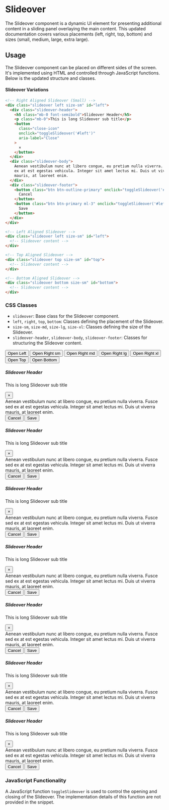 # Slideover

The Slideover component is a dynamic UI element for presenting additional content in a sliding panel overlaying the main content. This updated documentation covers various placements (left, right, top, bottom) and sizes (small, medium, large, extra large).

## Usage

The Slideover component can be placed on different sides of the screen. It's implemented using HTML and controlled through JavaScript functions. Below is the updated structure and classes.

#### Slideover Variations

```html
<!-- Right Aligned Slideover (Small) -->
<div class="slideover left size-sm" id="left">
  <div class="slideover-header">
    <h5 class="mb-0 font-semibold">Slideover Header</h5>
    <p class="mb-0">This is long Slideover sub title</p>
    <button
      class="close-icon"
      onclick="toggleSlideover('#left')"
      aria-label="Close"
    >
      ×
    </button>
  </div>
  <div class="slideover-body">
    Aenean vestibulum nunc at libero congue, eu pretium nulla viverra. Fusce sed
    ex at est egestas vehicula. Integer sit amet lectus mi. Duis ut viverra
    mauris, at laoreet enim.
  </div>
  <div class="slideover-footer">
    <button class="btn btn-outline-primary" onclick="toggleSlideover('#left')">
      Cancel
    </button>
    <button class="btn btn-primary ml-3" onclick="toggleSlideover('#left')">
      Save
    </button>
  </div>
</div>

<!-- Left Aligned Slideover -->
<div class="slideover left size-sm" id="left">
  <!-- Slideover content -->
</div>

<!-- Top Aligned Slideover -->
<div class="slideover top size-sm" id="top">
  <!-- Slideover content -->
</div>

<!-- Bottom Aligned Slideover -->
<div class="slideover bottom size-sm" id="bottom">
  <!-- Slideover content -->
</div>
```

### CSS Classes

- `slideover`: Base class for the Slideover component.
- `left`, `right`, `top`, `bottom`: Classes defining the placement of the Slideover.
- `size-sm`, `size-md`, `size-lg`, `size-xl`: Classes defining the size of the Slideover.
- `slideover-header`, `slideover-body`, `slideover-footer`: Classes for structuring the Slideover content.

<div class="component-preview">
   <button class="btn btn-primary m-1" onclick="toggleSlideover('#left')">Open Left</button>
<button class="btn btn-primary m-1" onclick="toggleSlideover('#right')">Open Right sm</button>
<button class="btn btn-primary m-1" onclick="toggleSlideover('#rightmd')">Open Right md</button>
<button class="btn btn-primary m-1" onclick="toggleSlideover('#rightlg')">Open Right lg</button>
<button class="btn btn-primary m-1" onclick="toggleSlideover('#rightxl')">Open Right xl</button>
<button class="btn btn-primary m-1" onclick="toggleSlideover('#top')">Open Top</button>
<button class="btn btn-primary m-1" onclick="toggleSlideover('#bottom')">Open Bottom</button>
<!-- Right Aligned Slideover -->
<div class="slideover left size-sm" id="left">
    <div class="slideover-header">
        <h5 class="mb-0 font-semibold">Slideover Header</h5>
        <p class="mb-0">This is long Slideover sub title</p>
        <button class="close-icon" onclick="toggleSlideover('#left')" aria-label="Close">×</button>
    </div>
    <div class="slideover-body">
        Aenean vestibulum nunc at libero congue, eu pretium nulla viverra. Fusce sed ex at est egestas vehicula.
        Integer sit amet lectus mi. Duis ut viverra mauris, at laoreet enim.
    </div>
    <div class="slideover-footer">
        <button class="btn btn-outline-primary" onclick="toggleSlideover('#left')">Cancel</button>
        <button class="btn btn-primary ml-3" onclick="toggleSlideover('#left')">Save</button>
    </div>
</div>
<div class="slideover right size-sm" id="right">
    <div class="slideover-header">
        <h5 class="mb-0 font-semibold">Slideover Header</h5>
        <p class="mb-0">This is long Slideover sub title</p>
        <button class="close-icon" onclick="toggleSlideover('#right')" aria-label="Close">×</button>
    </div>
    <div class="slideover-body">
        Aenean vestibulum nunc at libero congue, eu pretium nulla viverra. Fusce sed ex at est egestas vehicula.
        Integer sit amet lectus mi. Duis ut viverra mauris, at laoreet enim.
    </div>
    <div class="slideover-footer">
        <button class="btn btn-outline-primary" onclick="toggleSlideover('#right')">Cancel</button>
        <button class="btn btn-primary ml-3" onclick="toggleSlideover('#right')">Save</button>
    </div>
</div>
<div class="slideover right size-md" id="rightmd">
    <div class="slideover-header">
        <h5 class="mb-0 font-semibold">Slideover Header</h5>
        <p class="mb-0">This is long Slideover sub title</p>
        <button class="close-icon" onclick="toggleSlideover('#rightmd')" aria-label="Close">×</button>
    </div>
    <div class="slideover-body">
        Aenean vestibulum nunc at libero congue, eu pretium nulla viverra. Fusce sed ex at est egestas vehicula.
        Integer sit amet lectus mi. Duis ut viverra mauris, at laoreet enim.
    </div>
    <div class="slideover-footer">
        <button class="btn btn-outline-primary" onclick="toggleSlideover('#rightmd')">Cancel</button>
        <button class="btn btn-primary ml-3" onclick="toggleSlideover('#rightmd')">Save</button>
    </div>
</div>
<div class="slideover right size-lg" id="rightlg">
    <div class="slideover-header">
        <h5 class="mb-0 font-semibold">Slideover Header</h5>
        <p class="mb-0">This is long Slideover sub title</p>
        <button class="close-icon" onclick="toggleSlideover('#rightlg')" aria-label="Close">×</button>
    </div>
    <div class="slideover-body">
        Aenean vestibulum nunc at libero congue, eu pretium nulla viverra. Fusce sed ex at est egestas vehicula.
        Integer sit amet lectus mi. Duis ut viverra mauris, at laoreet enim.
    </div>
    <div class="slideover-footer">
        <button class="btn btn-outline-primary" onclick="toggleSlideover('#rightlg')">Cancel</button>
        <button class="btn btn-primary ml-3" onclick="toggleSlideover('#rightlg')">Save</button>
    </div>
</div>
<div class="slideover right size-xl" id="rightxl">
    <div class="slideover-header">
        <h5 class="mb-0 font-semibold">Slideover Header</h5>
        <p class="mb-0">This is long Slideover sub title</p>
        <button class="close-icon" onclick="toggleSlideover('#rightxl')" aria-label="Close">×</button>
    </div>
    <div class="slideover-body">
        Aenean vestibulum nunc at libero congue, eu pretium nulla viverra. Fusce sed ex at est egestas vehicula.
        Integer sit amet lectus mi. Duis ut viverra mauris, at laoreet enim.
    </div>
    <div class="slideover-footer">
        <button class="btn btn-outline-primary" onclick="toggleSlideover('#rightxl')">Cancel</button>
        <button class="btn btn-primary ml-3" onclick="toggleSlideover('#rightxl')">Save</button>
    </div>
</div>
<div class="slideover top size-sm" id="top">
    <div class="slideover-header">
        <h5 class="mb-0 font-semibold">Slideover Header</h5>
        <p class="mb-0">This is long Slideover sub title</p>
        <button class="close-icon" onclick="toggleSlideover('#top')" aria-label="Close">×</button>
    </div>
    <div class="slideover-body">
        Aenean vestibulum nunc at libero congue, eu pretium nulla viverra. Fusce sed ex at est egestas vehicula.
        Integer sit amet lectus mi. Duis ut viverra mauris, at laoreet enim.
    </div>
    <div class="slideover-footer">
        <button class="btn btn-outline-primary" onclick="toggleSlideover('#top')">Cancel</button>
        <button class="btn btn-primary ml-3" onclick="toggleSlideover('#top')">Save</button>
    </div>
</div>
<div class="slideover bottom size-sm" id="bottom">
    <div class="slideover-header">
        <h5 class="mb-0 font-semibold">Slideover Header</h5>
        <p class="mb-0">This is long Slideover sub title</p>
        <button class="close-icon" onclick="toggleSlideover('#bottom')" aria-label="Close">×</button>
    </div>
    <div class="slideover-body">
        Aenean vestibulum nunc at libero congue, eu pretium nulla viverra. Fusce sed ex at est egestas vehicula.
        Integer sit amet lectus mi. Duis ut viverra mauris, at laoreet enim.
    </div>
    <div class="slideover-footer">
        <button class="btn btn-outline-primary" onclick="toggleSlideover('#bottom')">Cancel</button>
        <button class="btn btn-primary ml-3" onclick="toggleSlideover('#bottom')">Save</button>
    </div>
</div>
<div class="slideover-backdrop blur-backdrop " onclick="toggleSlideover()"></div>
</div>

### JavaScript Functionality

A JavaScript function `toggleSlideover` is used to control the opening and closing of the Slideover. The implementation details of this function are not provided in the snippet.
